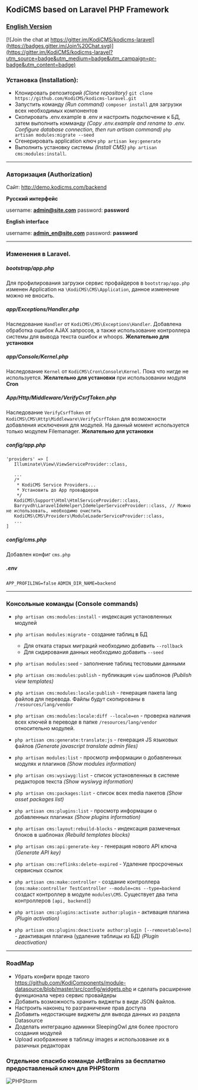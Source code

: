 ## KodiCMS based on Laravel PHP Framework
### [English Version](https://github.com/teodorsandu/kodicms-laravel/blob/dev/README_EN.md)

[![Join the chat at https://gitter.im/KodiCMS/kodicms-laravel](https://badges.gitter.im/Join%20Chat.svg)](https://gitter.im/KodiCMS/kodicms-laravel?utm_source=badge&utm_medium=badge&utm_campaign=pr-badge&utm_content=badge)

### Установка (Installation):

 * Клонировать репозиторий *(Clone repository)* `git clone https://github.com/KodiCMS/kodicms-laravel.git`
 * Запустить команду *(Run command)* `composer install` для загрузки всех необходимых компонентов
 * Скопировать .env.example в .env и настроить подключение к БД, затем выполнить комманду *(Copy .env.example and rename to .env. Configure database connection, then run artisan command)* `php artisan modules:migrate --seed`
 * Сгенерировать application ключ `php artisan key:generate`
 * Выполнить установку системы *(Install CMS)* `php artisan cms:modules:install`.

---

### Авторизация (Authorization)

Сайт: http://demo.kodicms.com/backend

**Русский интерфейс**

username: **admin@site.com**
password: **password**

**English interface**

username: **admin_en@site.com**
password: **password**

---

### Изменения в Laravel.

##### bootstrap/app.php
Для профилирования загрузки сервис профайдеров в `bootstrap/app.php` изменен Application на `\KodiCMS\CMS\Application`,
данное изменение можно не вносить.

##### app/Exceptions/Handler.php
Наследование `Handler` от `KodiCMS\CMS\Exceptions\Handler`. Добавлена обработка ошибок AJAX запросов, а также использование
контроллера системы для вывода текста ошибок и whoops. **Желательно для установки**

##### app/Console/Kernel.php
Наследование `Kernel` от `KodiCMS\Cron\Console\Kernel`. Пока что нигде не используется. **Желательно для установки** при использовании модуля **Cron**

##### App/Http/Middleware/VerifyCsrfToken.php
Наследование `VerifyCsrfToken` от `KodiCMS\CMS\Http\Middleware\VerifyCsrfToken` для возможности добавления исключения для модулей. На данный момент
используется только модулем Filemanager. **Желательно для установки**

##### config/app.php

```
'providers' => [
   Illuminate\View\ViewServiceProvider::class,

   ...
   /*
    * KodiCMS Service Providers...
    * Установить до App провафдеров
    */
   KodiCMS\Support\Html\HtmlServiceProvider::class,
   Barryvdh\LaravelIdeHelper\IdeHelperServiceProvider::class, // Можно не использовать, необходимо очистить
   KodiCMS\CMS\Providers\ModuleLoaderServiceProvider::class,
   ...
]
```

##### config/cms.php
Добавлен конфиг `cms.php`

##### .env
`APP_PROFILING=false`
`ADMIN_DIR_NAME=backend`

---

### Консольные команды (Console commands)

 * `php artisan cms:modules:install` - индексация установленных модулей
 * `php artisan modules:migrate` - создание таблиц в БД
   - Для отката старых миграций необходимо добавить `--rollback`
   - Для сидирования данных необходимо добавить `--seed`

 * `php artisan modules:seed` - заполнение таблиц тестовыми данными

 * `php artisan cms:modules:publish` - публикация `view` шаблонов *(Publish view templates)*
 * `php artisan cms:modules:locale:publish` - генерация пакета lang файлов для перевода. Файлы будут скопированы в `/resources/lang/vendor`
 * `php artisan cms:modules:locale:diff --locale=en` - проверка наличия всех ключей в переводе в папке `/resources/lang/vendor` относительно модулей.
 * `php artisan cms:generate:translate:js` - генерация JS языковых файлов *(Generate javascript translate admin files)*

 * `php artisan modules:list` - просмотр информации о добавленных модулях и плагинов *(Show modules information)*
 * `php artisan cms:wysiwyg:list` - список установленных в системе редакторов текста *(Show wysiwyg information)*
 * `php artisan cms:packages:list` - список всех media пакетов *(Show asset packages list)*
 * `php artisan cms:plugins:list` - просмотр информации о добавленных плагинах *(Show plugins information)*

 * `php artisan cms:layout:rebuild-blocks` - индексация размеченых блоков в шаблонах *(Rebuild templates blocks)*
 * `php artisan cms:api:generate-key` - генерация нового API ключа *(Generate API key)*
 * `php artisan cms:reflinks:delete-expired` - Удаление просроченых сервисных ссылок

 * `php artisan cms:make:controller` - создание контроллера (`cms:make:controller TestController --module=cms --type=backend` создаст контроллер в модуле `modules\CMS`. Существует два типа контроллеров `[api, backend]`)

 * `php artisan cms:plugins:activate author:plugin` - активация плагина *(Plugin activation)*
 * `php artisan cms:plugins:deactivate author:plugin [--removetable=no]` - деактивация плагина (удаление таблицы из БД) *(Plugin deactivation)*

---

### RoadMap

 * Убрать конфиги вроде такого https://github.com/KodiComponents/module-datasource/blob/master/src/config/widgets.php и сделать расширение функционала через сервис провайдеры
 * Добавить возможность хранить виджеты в виде JSON файлов.
 * Настроить наконец то разграничение прав доступа
 * Добавить недостающие виджеты для вывода данных из раздела Datasource
 * Доделать интеграцию админки SleepingOwl для более простого создания модулей
 * Upload изображение в таблицу images и использование их в разичных редакторах

### Отдельное спасибо команде JetBrains за бесплатно предоставленый ключ для PHPStorm
![PHPStorm](https://www.jetbrains.com/phpstorm/documentation/docs/logo_phpstorm.png)
